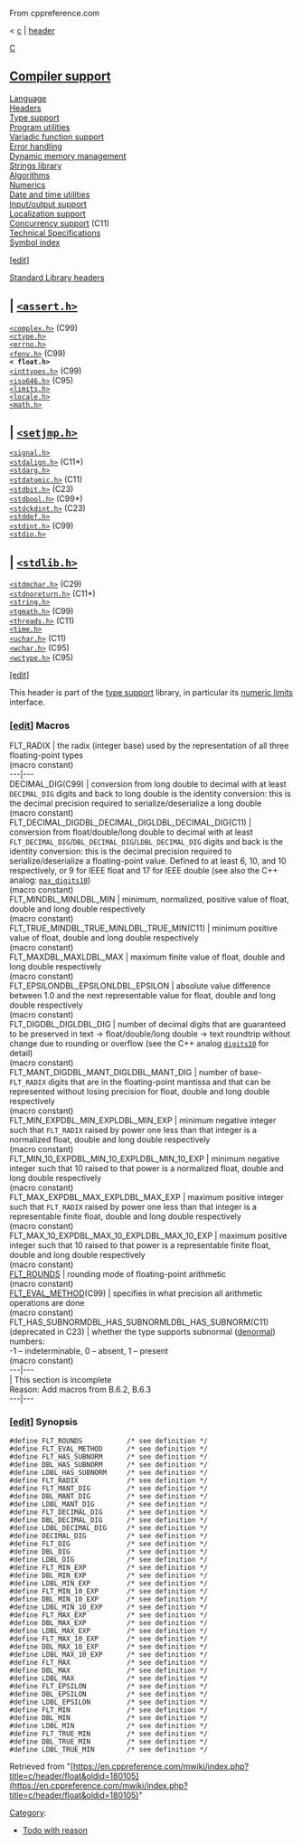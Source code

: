 From cppreference.com

< [c](../../c.html "c")‎ | [header](../header.html "c/header")

[ C](../../c.html "c")

[Compiler support](../compiler_support.html "c/compiler support")  
---  
[Language](../language.html "c/language")  
[Headers](../header.html "c/header")  
[Type support](../types.html "c/types")  
[Program utilities](../program.html "c/program")  
[Variadic function support](../variadic.html "c/variadic")  
[Error handling](../error.html "c/error")  
[Dynamic memory management](../memory.html "c/memory")  
[Strings library](../string.html "c/string")  
[Algorithms](../algorithm.html "c/algorithm")  
[Numerics](../numeric.html "c/numeric")  
[Date and time utilities](../chrono.html "c/chrono")  
[Input/output support](../io.html "c/io")  
[Localization support](../locale.html "c/locale")  
[Concurrency support](../thread.html "c/thread") (C11)  
[Technical Specifications](../experimental.html "c/experimental")  
[Symbol index](../index.html "c/symbol index")  
  
[[edit]](https://en.cppreference.com/mwiki/index.php?title=Template:c/navbar_content&action=edit)

[ Standard Library headers ](../header.html "c/header")

| [`<assert.h>`](assert.html "c/header/assert")  
---  
[`<complex.h>`](complex.html "c/header/complex") (C99)  
[`<ctype.h>`](ctype.html "c/header/ctype")  
[`<errno.h>`](errno.html "c/header/errno")  
[`<fenv.h>`](fenv.html "c/header/fenv") (C99)  
**`< float.h>`**  
[`<inttypes.h>`](inttypes.html "c/header/inttypes") (C99)` `  
[`<iso646.h>`](iso646.html "c/header/iso646") (C95)  
[`<limits.h>`](limits.html "c/header/limits")  
[`<locale.h>`](locale.html "c/header/locale")  
[`<math.h>`](math.html "c/header/math")  
  
| [`<setjmp.h>`](setjmp.html "c/header/setjmp")  
---  
[`<signal.h>`](signal.html "c/header/signal")  
[`<stdalign.h>`](stdalign.html "c/header/stdalign") (C11*)  
[`<stdarg.h>`](stdarg.html "c/header/stdarg")  
[`<stdatomic.h>`](stdatomic.html "c/header/stdatomic") (C11)` `  
[`<stdbit.h>`](stdbit.html "c/header/stdbit") (C23)  
[`<stdbool.h>`](stdbool.html "c/header/stdbool") (C99*)  
[`<stdckdint.h>`](stdckdint.html "c/header/stdckdint") (C23)  
[`<stddef.h>`](stddef.html "c/header/stddef")  
[`<stdint.h>`](stdint.html "c/header/stdint") (C99)  
[`<stdio.h>`](stdio.html "c/header/stdio")  
  
| [`<stdlib.h>`](stdlib.html "c/header/stdlib")  
---  
[`<stdmchar.h>`](stdmchar.html "c/header/stdmchar") (C29)  
[`<stdnoreturn.h>`](stdnoreturn.html "c/header/stdnoreturn") (C11*)  
[`<string.h>`](string.html "c/header/string")  
[`<tgmath.h>`](tgmath.html "c/header/tgmath") (C99)  
[`<threads.h>`](threads.html "c/header/threads") (C11)  
[`<time.h>`](time.html "c/header/time")  
[`<uchar.h>`](uchar.html "c/header/uchar") (C11)  
[`<wchar.h>`](wchar.html "c/header/wchar") (C95)  
[`<wctype.h>`](wctype.html "c/header/wctype") (C95)  
  
  
  
[[edit]](https://en.cppreference.com/mwiki/index.php?title=Template:c/header/navbar_content&action=edit)

This header is part of the [type support](../types.html "c/types") library, in particular its [numeric limits](../types/limits.html "c/types/limits") interface. 

### [[edit](https://en.cppreference.com/mwiki/index.php?title=c/header/float&action=edit&section=1 "Edit section: Macros")] Macros

FLT_RADIX |  the radix (integer base) used by the representation of all three floating-point types   
(macro constant)  
---|---  
DECIMAL_DIG(C99) |  conversion from long double to decimal with at least `DECIMAL_DIG` digits and back to long double is the identity conversion: this is the decimal precision required to serialize/deserialize a long double   
(macro constant)  
FLT_DECIMAL_DIGDBL_DECIMAL_DIGLDBL_DECIMAL_DIG(C11) |  conversion from float/double/long double to decimal with at least `FLT_DECIMAL_DIG`/`DBL_DECIMAL_DIG`/`LDBL_DECIMAL_DIG` digits and back is the identity conversion: this is the decimal precision required to serialize/deserialize a floating-point value. Defined to at least 6, 10, and 10 respectively, or 9 for IEEE float and 17 for IEEE double (see also the C++ analog: [`max_digits10`](../../cpp/types/numeric_limits/max_digits10.html "cpp/types/numeric limits/max digits10"))   
(macro constant)  
FLT_MINDBL_MINLDBL_MIN |  minimum, normalized, positive value of float, double and long double respectively   
(macro constant)  
FLT_TRUE_MINDBL_TRUE_MINLDBL_TRUE_MIN(C11) |  minimum positive value of float, double and long double respectively   
(macro constant)  
FLT_MAXDBL_MAXLDBL_MAX |  maximum finite value of float, double and long double respectively   
(macro constant)  
FLT_EPSILONDBL_EPSILONLDBL_EPSILON |  absolute value difference between 1.0 and the next representable value for float, double and long double respectively   
(macro constant)  
FLT_DIGDBL_DIGLDBL_DIG |  number of decimal digits that are guaranteed to be preserved in text → float/double/long double → text roundtrip without change due to rounding or overflow (see the C++ analog [`digits10`](../../cpp/types/numeric_limits/digits10.html "cpp/types/numeric limits/digits10") for detail)   
(macro constant)  
FLT_MANT_DIGDBL_MANT_DIGLDBL_MANT_DIG |  number of base-`FLT_RADIX` digits that are in the floating-point mantissa and that can be represented without losing precision for float, double and long double respectively   
(macro constant)  
FLT_MIN_EXPDBL_MIN_EXPLDBL_MIN_EXP |  minimum negative integer such that `FLT_RADIX` raised by power one less than that integer is a normalized float, double and long double respectively   
(macro constant)  
FLT_MIN_10_EXPDBL_MIN_10_EXPLDBL_MIN_10_EXP |  minimum negative integer such that 10 raised to that power is a normalized float, double and long double respectively   
(macro constant)  
FLT_MAX_EXPDBL_MAX_EXPLDBL_MAX_EXP |  maximum positive integer such that `FLT_RADIX` raised by power one less than that integer is a representable finite float, double and long double respectively   
(macro constant)  
FLT_MAX_10_EXPDBL_MAX_10_EXPLDBL_MAX_10_EXP |  maximum positive integer such that 10 raised to that power is a representable finite float, double and long double respectively   
(macro constant)  
[ FLT_ROUNDS](../types/limits/FLT_ROUNDS.html "c/types/limits/FLT ROUNDS") |  rounding mode of floating-point arithmetic   
(macro constant)  
[ FLT_EVAL_METHOD](../types/limits/FLT_EVAL_METHOD.html "c/types/limits/FLT EVAL METHOD")(C99) |  specifies in what precision all arithmetic operations are done   
(macro constant)  
FLT_HAS_SUBNORMDBL_HAS_SUBNORMLDBL_HAS_SUBNORM(C11)(deprecated in C23) |  whether the type supports subnormal ([denormal](https://en.wikipedia.org/wiki/Denormal_number "enwiki:Denormal number")) numbers:  
-1 – indeterminable, ​0​ – absent, 1 – present   
(macro constant)  
---|---  
| This section is incomplete  
Reason: Add macros from B.6.2, B.6.3   
---|---  
  
### [[edit](https://en.cppreference.com/mwiki/index.php?title=c/header/float&action=edit&section=2 "Edit section: Synopsis")] Synopsis
    
    
    #define FLT_ROUNDS           /* see definition */
    #define FLT_EVAL_METHOD      /* see definition */
    #define FLT_HAS_SUBNORM      /* see definition */
    #define DBL_HAS_SUBNORM      /* see definition */
    #define LDBL_HAS_SUBNORM     /* see definition */
    #define FLT_RADIX            /* see definition */
    #define FLT_MANT_DIG         /* see definition */
    #define DBL_MANT_DIG         /* see definition */
    #define LDBL_MANT_DIG        /* see definition */
    #define FLT_DECIMAL_DIG      /* see definition */
    #define DBL_DECIMAL_DIG      /* see definition */
    #define LDBL_DECIMAL_DIG     /* see definition */
    #define DECIMAL_DIG          /* see definition */
    #define FLT_DIG              /* see definition */
    #define DBL_DIG              /* see definition */
    #define LDBL_DIG             /* see definition */
    #define FLT_MIN_EXP          /* see definition */
    #define DBL_MIN_EXP          /* see definition */
    #define LDBL_MIN_EXP         /* see definition */
    #define FLT_MIN_10_EXP       /* see definition */
    #define DBL_MIN_10_EXP       /* see definition */
    #define LDBL_MIN_10_EXP      /* see definition */
    #define FLT_MAX_EXP          /* see definition */
    #define DBL_MAX_EXP          /* see definition */
    #define LDBL_MAX_EXP         /* see definition */
    #define FLT_MAX_10_EXP       /* see definition */
    #define DBL_MAX_10_EXP       /* see definition */
    #define LDBL_MAX_10_EXP      /* see definition */
    #define FLT_MAX              /* see definition */
    #define DBL_MAX              /* see definition */
    #define LDBL_MAX             /* see definition */
    #define FLT_EPSILON          /* see definition */
    #define DBL_EPSILON          /* see definition */
    #define LDBL_EPSILON         /* see definition */
    #define FLT_MIN              /* see definition */
    #define DBL_MIN              /* see definition */
    #define LDBL_MIN             /* see definition */
    #define FLT_TRUE_MIN         /* see definition */
    #define DBL_TRUE_MIN         /* see definition */
    #define LDBL_TRUE_MIN        /* see definition */

Retrieved from "[https://en.cppreference.com/mwiki/index.php?title=c/header/float&oldid=180105](https://en.cppreference.com/mwiki/index.php?title=c/header/float&oldid=180105)" 

[Category](https://en.cppreference.com/w/Special:Categories "Special:Categories"): 

  * [Todo with reason](../../Category%253ATodo_with_reason.html "Category:Todo with reason")


